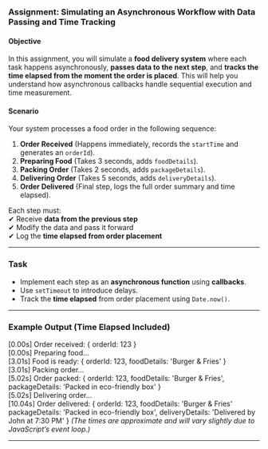 ### **Assignment: Simulating an Asynchronous Workflow with Data Passing and Time Tracking**

#### **Objective**

In this assignment, you will simulate a **food delivery system** where each task happens asynchronously, **passes data to the next step**, and **tracks the time elapsed from the moment the order is placed**. This will help you understand how asynchronous callbacks handle sequential execution and time measurement.

#### **Scenario**

Your system processes a food order in the following sequence:

1. **Order Received** (Happens immediately, records the `startTime` and generates an `orderId`).
2. **Preparing Food** (Takes 3 seconds, adds `foodDetails`).
3. **Packing Order** (Takes 2 seconds, adds `packageDetails`).
4. **Delivering Order** (Takes 5 seconds, adds `deliveryDetails`).
5. **Order Delivered** (Final step, logs the full order summary and time elapsed).

Each step must:  
✔ Receive **data from the previous step**  
✔ Modify the data and pass it forward  
✔ Log the **time elapsed from order placement**

---

### **Task**

- Implement each step as an **asynchronous function** using **callbacks**.
- Use `setTimeout` to introduce delays.
- Track the **time elapsed** from order placement using `Date.now()`.

---

### **Example Output (Time Elapsed Included)**

[0.00s] Order received: { orderId: 123 }  
[0.00s] Preparing food...  
[3.01s] Food is ready: { orderId: 123, foodDetails: 'Burger & Fries' }  
[3.01s] Packing order...  
[5.02s] Order packed: { orderId: 123, foodDetails: 'Burger & Fries', packageDetails: 'Packed in eco-friendly box' }  
[5.02s] Delivering order...  
[10.04s] Order delivered: { orderId: 123, foodDetails: 'Burger & Fries' packageDetails: 'Packed in eco-friendly box', deliveryDetails: 'Delivered by John at 7:30 PM' }
_(The times are approximate and will vary slightly due to JavaScript’s event loop.)_

---
